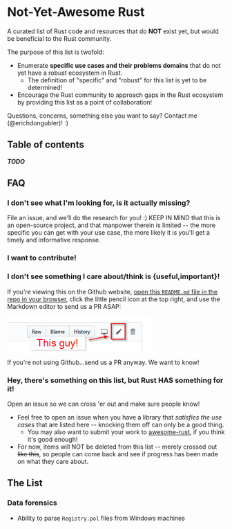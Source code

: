 # Not-Yet-Awesome Rust

A curated list of Rust code and resources that do **NOT** exist yet, but would be beneficial to the Rust community.

The purpose of this list is twofold:

* Enumerate **specific use cases and their problems domains** that do not yet have a robust ecosystem in Rust.
    * The definition of "specific" and "robust" for this list is yet to be determined!
* Encourage the Rust community to approach gaps in the Rust ecosystem by providing this list as a point of collaboration!

Questions, concerns, something else you want to say? Contact me (@erichdongubler)! :)

## Table of contents

***TODO***

## FAQ

### I don't see what I'm looking for, is it actually missing?

File an issue, and we'll do the research for you! :) KEEP IN MIND that this is an open-source project, and that manpower therein is limited -- the more specific you can get with your use case, the more likely it is you'll get a timely and informative response.

### I want to contribute!
### I don't see something I care about/think is {useful,important}!

If you're viewing this on the Github website, [open this `README.md` file in the repo in your browser](https://github.com/ErichDonGubler/not-yet-awesome-rust/blob/master/README.md), click the little pencil icon at the top right, and use the Markdown editor to send us a PR ASAP:

![Editing this from Github](github-edit-pencil-example.png)

If you're not using Github...send us a PR anyway. We want to know!

### Hey, there's something on this list, but Rust HAS something for it!

Open an issue so we can cross 'er out and make sure people know!
* Feel free to open an issue when you have a library that *satisfies the use cases* that are listed here -- knocking them off can only be a good thing.
    * You may also want to submit your work to [awesome-rust](https://github.com/rust-unofficial/awesome-rust), if you think it's good enough!
* For now, items will NOT be deleted from this list -- merely crossed out ~~like this~~, so people can come back and see if progress has been made on what they care about.

## The List

### Data forensics
* Ability to parse `Registry.pol` files from Windows machines
